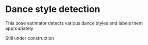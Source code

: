 # Dance style detection
 This pose estimator detects various dance styles and labels them appropriately

Still under construction
